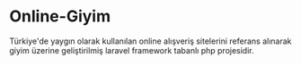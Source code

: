 # Online-Giyim
Türkiye'de yaygın olarak kullanılan online alışveriş sitelerini referans alınarak giyim üzerine geliştirilmiş laravel framework tabanlı php  projesidir.
